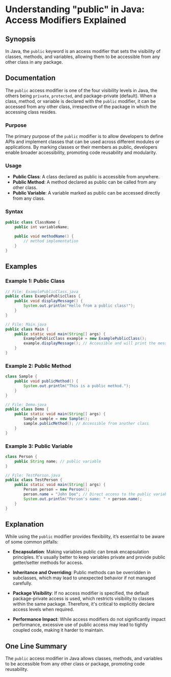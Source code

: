 <!--
Meta Description: # Understanding "public" in Java: Access Modifiers Explained ## Synopsis In Java, the `public` keyword is an access modifier that sets the visibility ...
Meta Keywords: public, class, java, access, from
-->

# Understanding "public" in Java: Access Modifiers Explained

## Synopsis
In Java, the `public` keyword is an access modifier that sets the visibility of classes, methods, and variables, allowing them to be accessible from any other class in any package.

## Documentation
The `public` access modifier is one of the four visibility levels in Java, the others being `private`, `protected`, and package-private (default). When a class, method, or variable is declared with the `public` modifier, it can be accessed from any other class, irrespective of the package in which the accessing class resides. 

### Purpose
The primary purpose of the `public` modifier is to allow developers to define APIs and implement classes that can be used across different modules or applications. By marking classes or their members as public, developers enable broader accessibility, promoting code reusability and modularity.

### Usage
- **Public Class**: A class declared as public is accessible from anywhere.
- **Public Method**: A method declared as public can be called from any other class.
- **Public Variable**: A variable marked as public can be accessed directly from any class.

### Syntax
```java
public class ClassName {
    public int variableName;
    
    public void methodName() {
        // method implementation
    }
}
```

## Examples
### Example 1: Public Class
```java
// File: ExamplePublicClass.java
public class ExamplePublicClass {
    public void displayMessage() {
        System.out.println("Hello from a public class!");
    }
}

// File: Main.java
public class Main {
    public static void main(String[] args) {
        ExamplePublicClass example = new ExamplePublicClass();
        example.displayMessage(); // Accessible and will print the message
    }
}
```

### Example 2: Public Method
```java
class Sample {
    public void publicMethod() {
        System.out.println("This is a public method.");
    }
}

// File: Demo.java
public class Demo {
    public static void main(String[] args) {
        Sample sample = new Sample();
        sample.publicMethod(); // Accessible from another class
    }
}
```

### Example 3: Public Variable
```java
class Person {
    public String name; // public variable
}

// File: TestPerson.java
public class TestPerson {
    public static void main(String[] args) {
        Person person = new Person();
        person.name = "John Doe"; // Direct access to the public variable
        System.out.println("Person's name: " + person.name);
    }
}
```

## Explanation
While using the `public` modifier provides flexibility, it’s essential to be aware of some common pitfalls:

- **Encapsulation**: Making variables public can break encapsulation principles. It's usually better to keep variables private and provide public getter/setter methods for access.
  
- **Inheritance and Overriding**: Public methods can be overridden in subclasses, which may lead to unexpected behavior if not managed carefully.

- **Package Visibility**: If no access modifier is specified, the default package-private access is used, which restricts visibility to classes within the same package. Therefore, it's critical to explicitly declare access levels when required.

- **Performance Impact**: While access modifiers do not significantly impact performance, excessive use of public access may lead to tightly coupled code, making it harder to maintain.

## One Line Summary
The `public` access modifier in Java allows classes, methods, and variables to be accessible from any other class or package, promoting code reusability.
